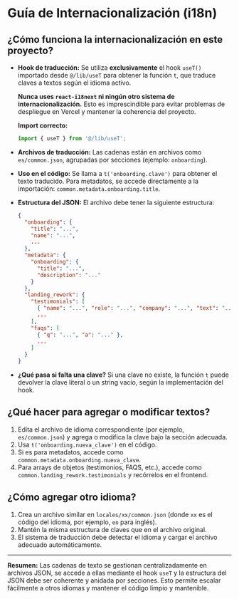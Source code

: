 # Guía de Internacionalización (i18n)

## ¿Cómo funciona la internacionalización en este proyecto?

- **Hook de traducción:**
  Se utiliza **exclusivamente** el hook `useT()` importado desde `@/lib/useT` para obtener la función `t`, que traduce claves a textos según el idioma activo.

  **Nunca uses `react-i18next` ni ningún otro sistema de internacionalización.** Esto es imprescindible para evitar problemas de despliegue en Vercel y mantener la coherencia del proyecto.

  **Import correcto:**
  ```js
  import { useT } from '@/lib/useT';
  ```

- **Archivos de traducción:**
  Las cadenas están en archivos como `es/common.json`, agrupadas por secciones (ejemplo: `onboarding`).

- **Uso en el código:**
  Se llama a `t('onboarding.clave')` para obtener el texto traducido.
  Para metadatos, se accede directamente a la importación: `common.metadata.onboarding.title`.

- **Estructura del JSON:**
  El archivo debe tener la siguiente estructura:

  ```json
  {
    "onboarding": {
      "title": "...",
      "name": "...",
      ...
    },
    "metadata": {
      "onboarding": {
        "title": "...",
        "description": "..."
      }
    },
    "landing_rework": {
      "testimonials": [
        { "name": "...", "role": "...", "company": "...", "text": "..." },
        ...
      ],
      "faqs": [
        { "q": "...", "a": "..." },
        ...
      ]
    }
  }
  ```

- **¿Qué pasa si falta una clave?**
  Si una clave no existe, la función `t` puede devolver la clave literal o un string vacío, según la implementación del hook.

## ¿Qué hacer para agregar o modificar textos?

1. Edita el archivo de idioma correspondiente (por ejemplo, `es/common.json`) y agrega o modifica la clave bajo la sección adecuada.
2. Usa `t('onboarding.nueva_clave')` en el código.
3. Si es para metadatos, accede como `common.metadata.onboarding.nueva_clave`.
4. Para arrays de objetos (testimonios, FAQS, etc.), accede como `common.landing_rework.testimonials` y recórrelos en el frontend.

## ¿Cómo agregar otro idioma?

1. Crea un archivo similar en `locales/xx/common.json` (donde `xx` es el código del idioma, por ejemplo, `en` para inglés).
2. Mantén la misma estructura de claves que en el archivo original.
3. El sistema de traducción debe detectar el idioma y cargar el archivo adecuado automáticamente.

---

**Resumen:**
Las cadenas de texto se gestionan centralizadamente en archivos JSON, se accede a ellas mediante el hook `useT` y la estructura del JSON debe ser coherente y anidada por secciones. Esto permite escalar fácilmente a otros idiomas y mantener el código limpio y mantenible. 
